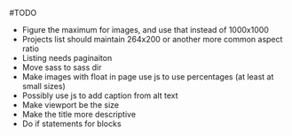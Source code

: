 #TODO

* Figure the maximum for images, and use that instead of 1000x1000
* Projects list should maintain 264x200 or another more common aspect ratio
* Listing needs paginaiton
* Move sass to sass dir
* Make images with float in page use js to use percentages (at least at small sizes)
* Possibly use js to add caption from alt text
* Make viewport be the size
* Make the title more descriptive
* Do if statements for blocks
